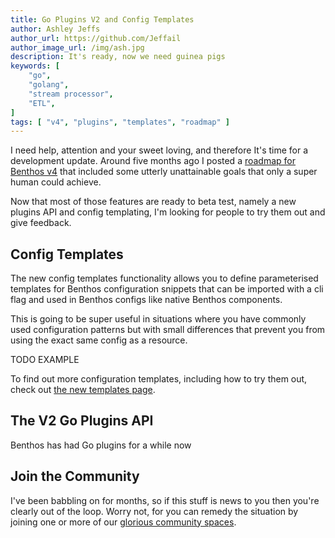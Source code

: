 ```yaml
---
title: Go Plugins V2 and Config Templates
author: Ashley Jeffs
author_url: https://github.com/Jeffail
author_image_url: /img/ash.jpg
description: It's ready, now we need guinea pigs
keywords: [
    "go",
    "golang",
    "stream processor",
    "ETL",
]
tags: [ "v4", "plugins", "templates", "roadmap" ]
---
```


I need help, attention and your sweet loving, and therefore It's time for a development update. Around five months ago I posted a [roadmap for Benthos v4](/blog/2021/01/04/v4-roadmap) that included some utterly unattainable goals that only a super human could achieve.

Now that most of those features are ready to beta test, namely a new plugins API and config templating, I'm looking for people to try them out and give feedback.

<!--truncate-->

## Config Templates

The new config templates functionality allows you to define parameterised templates for Benthos configuration snippets that can be imported with a cli flag and used in Benthos configs like native Benthos components.

This is going to be super useful in situations where you have commonly used configuration patterns but with small differences that prevent you from using the exact same config as a resource.

TODO EXAMPLE

To find out more configuration templates, including how to try them out, check out [the new templates page][configuration.templating].

## The V2 Go Plugins API

Benthos has had Go plugins for a while now

## Join the Community

I've been babbling on for months, so if this stuff is news to you then you're clearly out of the loop. Worry not, for you can remedy the situation by joining one or more of our [glorious community spaces][community].

[community]: /community
[configuration.templating]: /docs/configuration/templating
[plugins-feedback-thread]: https://github.com/Jeffail/benthos/discussions/754
[templates-feedback-thread]: https://github.com/Jeffail/benthos/discussions/755